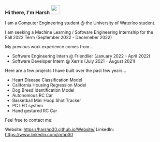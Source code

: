 ### Hi there, I'm Harsh <img src="https://raw.githubusercontent.com/MartinHeinz/MartinHeinz/master/wave.gif" width="30px">

I am a Computer Engineering student @ the University of Waterloo student. 

I am seeking a Machine Learning / Software Engineering Internship for the Fall 2022 Term (September 2022 - Decemeber 2022)

My previous work experience comes from...

- Software Engineering Intern @ Friendlier (January 2022 - April 2022)
- Software Developer Intern @ Xerris (July 2021 - August 2021)

Here are a few projects I have built over the past few years... 

- Heart Disease Classification Model
- California Housing Regression Model
- Dog Breed Identification Model
- Autonomous RC Car
- Basketball Mini Hoop Shot Tracker
- PC LED system  
- Hand gestured RC Car 

Feel free to contact me: 

Website: https://harshp30.github.io/Website/
LinkedIn: https://www.linkedin.com/in/hp30

